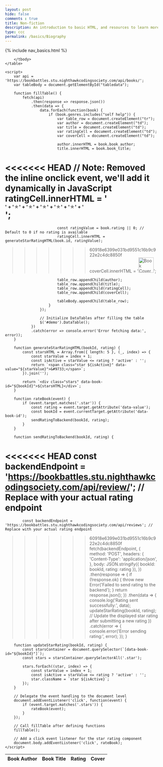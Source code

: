 ```yaml
---
layout: post
hide: false
comments : true
title: Non-fiction
description: An introduction to basic HTML, and resources to learn more.
type: ccc
permalink: /basics/Biography
---
```

<!-- the line below 'pulls' the info from the file nav_non_fiction.html to create a table-->
{% include nav_basics.html %}
<!-- This is where the code goes for the subpage of the subpage 'non_fiction'-->
<!DOCTYPE html>
<html lang="en">
<head>
    <!-- load jQuery and DataTables output style and scripts -->
    <!-- The line below styles the table -->
    <link rel="stylesheet" type="text/css" href="https://cdn.datatables.net/1.13.4/css/jquery.dataTables.min.css">
    <!-- Brings out a tool from jQuery to help change the way the table looks -->
    <script type="text/javascript" language="javascript" src="https://code.jquery.com/jquery-3.6.0.min.js"></script>
    <script>var define = null;</script>
    <script type="text/javascript" language="javascript" src="https://cdn.datatables.net/1.13.4/js/jquery.dataTables.min.js"></script>
    <style>
        .stars {
            font-size: 16px;
            cursor: pointer;
        }
        .stars span {
            color: gray;
        }
        .stars span:hover,
        .stars span.active {
            color: gold;
        }
    </style>
</head>
<body>
    <table id="demo" class="table">
        <thead>
            <tr>
                <th>Book Author</th>
                <th>Book Title</th>
                <th>Rating</th>
                <th>Cover</th>
            </tr>
        </thead>
        <tbody id="tabledata">

        </tbody>
    </table>

    <script>
        var api = 'https://bookbattles.stu.nighthawkcodingsociety.com/api/books/';
        var tableBody = document.getElementById("tabledata");

        function fillTable() {
            fetch(api)
                .then(response => response.json())
                .then(data => {
                    data.forEach(function(book) {
                        if (book.genres.includes("self help")) {
                            var table_row = document.createElement("tr");
                            var author = document.createElement("td");
                            var title = document.createElement("td");
                            var ratingCell = document.createElement("td");
                            var coverCell = document.createElement("td");

                            author.innerHTML = book.book_author;
                            title.innerHTML = book.book_title;
<<<<<<< HEAD
                            // Note: Removed the inline onclick event, we'll add it dynamically in JavaScript
                            ratingCell.innerHTML = '<div class="stars" data-book-id="' + book.id + '">' +
                                '<span class="star" data-value="1">&#9733;</span>' +
                                '<span class="star" data-value="2">&#9733;</span>' +
                                '<span class="star" data-value="3">&#9733;</span>' +
                                '<span class="star" data-value="4">&#9733;</span>' +
                                '<span class="star" data-value="5">&#9733;</span>' +
                                '</div>';
=======
                            const ratingValue = book.rating || 0; // Default to 0 if no rating is available
                            ratingCell.innerHTML = generateStarRatingHTML(book.id, ratingValue);
>>>>>>> 60918e6399e031bd9551c16b9c922e2c4dc8850f
                            coverCell.innerHTML = '<img src="' + book.cover_url + '" alt="Book Cover" style="width:50px;height:50px;">';

                            table_row.appendChild(author);
                            table_row.appendChild(title);
                            table_row.appendChild(ratingCell);
                            table_row.appendChild(coverCell);

                            tableBody.appendChild(table_row);
                        }
                    });

                    // Initialize DataTables after filling the table
                    $('#demo').DataTable();
                })
                .catch(error => console.error('Error fetching data:', error));
        }

        function generateStarRatingHTML(bookId, rating) {
            const starsHTML = Array.from({ length: 5 }, (_, index) => {
                const starValue = index + 1;
                const isActive = starValue <= rating ? 'active' : '';
                return `<span class="star ${isActive}" data-value="${starValue}">&#9733;</span>`;
            }).join('');

            return `<div class="stars" data-book-id="${bookId}">${starsHTML}</div>`;
        }

        function rateBook(event) {
            if (event.target.matches('.star')) {
                const rating = event.target.getAttribute('data-value');
                const bookId = event.currentTarget.getAttribute('data-book-id');
                sendRatingToBackend(bookId, rating);
            }
        }

        function sendRatingToBackend(bookId, rating) {
<<<<<<< HEAD
            const backendEndpoint = 'https://bookbattles.stu.nighthawkcodingsociety.com/api/review/'; // Replace with your actual rating endpoint
=======
            const backendEndpoint = 'https://bookbattles.stu.nighthawkcodingsociety.com/api/reviews'; // Replace with your actual rating endpoint
>>>>>>> 60918e6399e031bd9551c16b9c922e2c4dc8850f
            fetch(backendEndpoint, {
                method: 'POST',
                headers: {
                    'Content-Type': 'application/json',
                },
                body: JSON.stringify({ bookId: bookId, rating: rating }),
            })
            .then(response => {
                if (!response.ok) {
                    throw new Error('Failed to send rating to the backend');
                }
                return response.json();
            })
            .then(data => {
                console.log('Rating sent successfully:', data);
                updateStarRating(bookId, rating); // Update the displayed star rating after submitting a new rating
            })
            .catch(error => {
                console.error('Error sending rating:', error);
            });
        }

        function updateStarRating(bookId, rating) {
            const starsContainer = document.querySelector(`[data-book-id="${bookId}"]`);
            const stars = starsContainer.querySelectorAll('.star');

            stars.forEach((star, index) => {
                const starValue = index + 1;
                const isActive = starValue <= rating ? 'active' : '';
                star.className = `star ${isActive}`;
            });
        }

        // Delegate the event handling to the document level
        document.addEventListener('click', function(event) {
            if (event.target.matches('.stars')) {
                rateBook(event);
            }
        });

        // Call fillTable after defining functions
        fillTable();
        
        // Add a click event listener for the star rating component
        document.body.addEventListener('click', rateBook);
    </script>
</body>
</html>